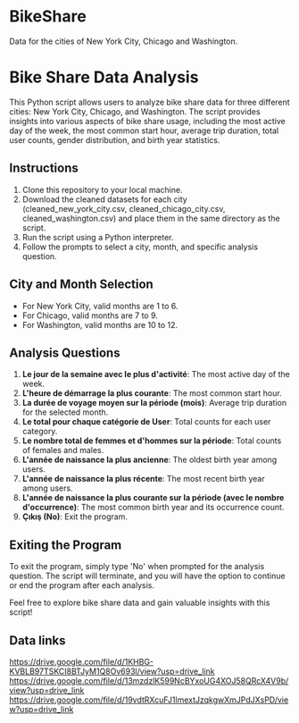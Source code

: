 # BikeShare
Data for the cities of New York City, Chicago and Washington.
# Bike Share Data Analysis

This Python script allows users to analyze bike share data for three different cities: New York City, Chicago, and Washington. The script provides insights into various aspects of bike share usage, including the most active day of the week, the most common start hour, average trip duration, total user counts, gender distribution, and birth year statistics.

## Instructions

1. Clone this repository to your local machine.
2. Download the cleaned datasets for each city (cleaned_new_york_city.csv, cleaned_chicago_city.csv, cleaned_washington.csv) and place them in the same directory as the script.
3. Run the script using a Python interpreter.
4. Follow the prompts to select a city, month, and specific analysis question.

## City and Month Selection

- For New York City, valid months are 1 to 6.
- For Chicago, valid months are 7 to 9.
- For Washington, valid months are 10 to 12.

## Analysis Questions

1. **Le jour de la semaine avec le plus d'activité**: The most active day of the week.
2. **L'heure de démarrage la plus courante**: The most common start hour.
3. **La durée de voyage moyen sur la période (mois)**: Average trip duration for the selected month.
4. **Le total pour chaque catégorie de User**: Total counts for each user category.
5. **Le nombre total de femmes et d'hommes sur la période**: Total counts of females and males.
6. **L'année de naissance la plus ancienne**: The oldest birth year among users.
7. **L'année de naissance la plus récente**: The most recent birth year among users.
8. **L'année de naissance la plus courante sur la période (avec le nombre d'occurrence)**: The most common birth year and its occurrence count.
9. **Çıkış (No)**: Exit the program.

## Exiting the Program

To exit the program, simply type 'No' when prompted for the analysis question. The script will terminate, and you will have the option to continue or end the program after each analysis.

Feel free to explore bike share data and gain valuable insights with this script!


## Data links

https://drive.google.com/file/d/1KHBG-KVBLB97TSKCI8BTJyM1Q8Ov693l/view?usp=drive_link
https://drive.google.com/file/d/13mzdzlK599NcBYxoUG4XOJ58QRcX4V9b/view?usp=drive_link
https://drive.google.com/file/d/19vdtRXcuFJ1lmextJzqkgwXmJPdJXsPD/view?usp=drive_link
